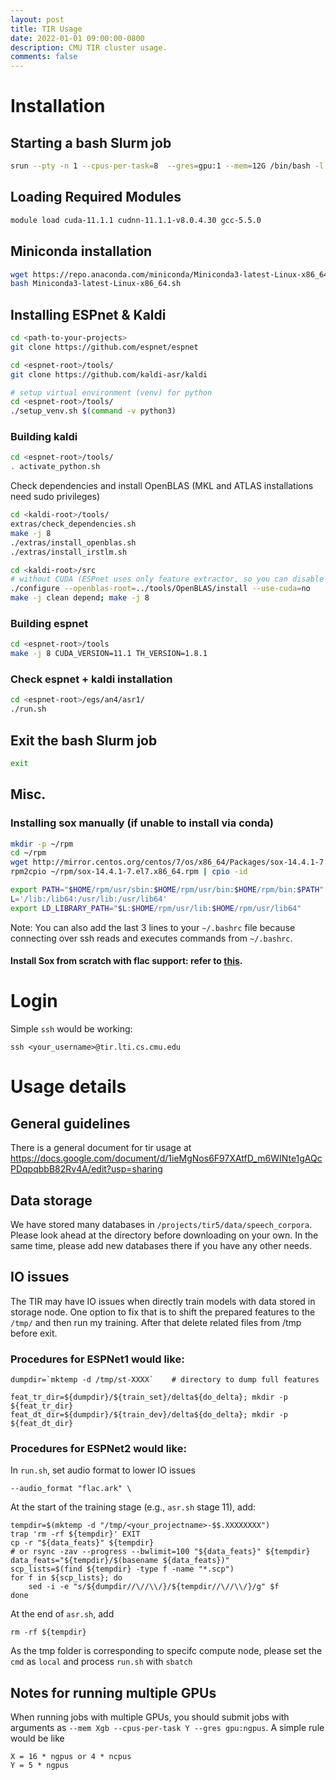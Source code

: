 ```yaml
---
layout: post
title: TIR Usage
date: 2022-01-01 09:00:00-0800
description: CMU TIR cluster usage.
comments: false
---
```


# Installation

## Starting a bash Slurm job
```bash
srun --pty -n 1 --cpus-per-task=8  --gres=gpu:1 --mem=12G /bin/bash -l
```

## Loading Required Modules
```bash
module load cuda-11.1.1 cudnn-11.1.1-v8.0.4.30 gcc-5.5.0
```

## Miniconda installation
   ```bash
   wget https://repo.anaconda.com/miniconda/Miniconda3-latest-Linux-x86_64.sh
   bash Miniconda3-latest-Linux-x86_64.sh
   ```

## Installing ESPnet & Kaldi

```bash
cd <path-to-your-projects>
git clone https://github.com/espnet/espnet

cd <espnet-root>/tools/
git clone https://github.com/kaldi-asr/kaldi

# setup virtual environment (venv) for python
cd <espnet-root>/tools/
./setup_venv.sh $(command -v python3)
```

### Building kaldi
```bash
cd <espnet-root>/tools/
. activate_python.sh
```

Check dependencies and install OpenBLAS (MKL and ATLAS installations need sudo privileges)
```bash
cd <kaldi-root>/tools/
extras/check_dependencies.sh
make -j 8
./extras/install_openblas.sh
./extras/install_irstlm.sh

cd <kaldi-root>/src
# without CUDA (ESPnet uses only feature extractor, so you can disable CUDA)
./configure --openblas-root=../tools/OpenBLAS/install --use-cuda=no
make -j clean depend; make -j 8
```

### Building espnet
```bash
cd <espnet-root>/tools
make -j 8 CUDA_VERSION=11.1 TH_VERSION=1.8.1
```

### Check espnet + kaldi installation
```bash
cd <espnet-root>/egs/an4/asr1/
./run.sh
```

## Exit the bash Slurm job
```bash
exit
```

## Misc.
### Installing sox manually (if unable to install via conda)
```bash
mkdir -p ~/rpm
cd ~/rpm
wget http://mirror.centos.org/centos/7/os/x86_64/Packages/sox-14.4.1-7.el7.x86_64.rpm
rpm2cpio ~/rpm/sox-14.4.1-7.el7.x86_64.rpm | cpio -id

export PATH="$HOME/rpm/usr/sbin:$HOME/rpm/usr/bin:$HOME/rpm/bin:$PATH"
L='/lib:/lib64:/usr/lib:/usr/lib64'
export LD_LIBRARY_PATH="$L:$HOME/rpm/usr/lib:$HOME/rpm/usr/lib64"
```
Note: You can also add the last 3 lines to your `~/.bashrc` file because connecting over ssh reads and executes commands from `~/.bashrc`.

#### Install Sox from scratch with flac support: refer to [this](http://akshayc.com/blog/build-sox-from-scratch/).


# Login
Simple `ssh` would be working:

```
ssh <your_username>@tir.lti.cs.cmu.edu
```

# Usage details

## General guidelines
There is a general document for tir usage at https://docs.google.com/document/d/1ieMgNos6F97XAtfD_m6WINte1gAQcPDqpqbbB82Rv4A/edit?usp=sharing

## Data storage
We have stored many databases in `/projects/tir5/data/speech_corpora`. Please look ahead at the directory before downloading on your own. In the same time, please add new databases there if you have any other needs.

## IO issues
The TIR may have IO issues when directly train models with data stored in storage node. One option to fix that is to shift the prepared features to the `/tmp/` and then run my training. After that delete related files from /tmp before exit.

### Procedures for ESPNet1 would like:
```
dumpdir=`mktemp -d /tmp/st-XXXX`    # directory to dump full features

feat_tr_dir=${dumpdir}/${train_set}/delta${do_delta}; mkdir -p ${feat_tr_dir}
feat_dt_dir=${dumpdir}/${train_dev}/delta${do_delta}; mkdir -p ${feat_dt_dir}
```

### Procedures for ESPNet2 would like:
In `run.sh`, set audio format to lower IO issues
```
--audio_format "flac.ark" \
```

At the start of the training stage (e.g., `asr.sh` stage 11), add:
```
tempdir=$(mktemp -d "/tmp/<your_projectname>-$$.XXXXXXXX")
trap 'rm -rf ${tempdir}' EXIT
cp -r "${data_feats}" ${tempdir}
# or rsync -zav --progress --bwlimit=100 "${data_feats}" ${tempdir}
data_feats="${tempdir}/$(basename ${data_feats})"
scp_lists=$(find ${tempdir} -type f -name "*.scp")
for f in ${scp_lists}; do
    sed -i -e "s/${dumpdir//\//\\/}/${tempdir//\//\\/}/g" $f
done

```

At the end of `asr.sh`, add
```
rm -rf ${tempdir}
```

As the tmp folder is corresponding to specifc compute node, please set the `cmd` as `local` and process `run.sh` with `sbatch`

## Notes for running multiple GPUs
When running jobs with multiple GPUs, you should submit jobs with arguments as `--mem Xgb --cpus-per-task Y --gres gpu:ngpus`. A simple rule would be like 
```
X = 16 * ngpus or 4 * ncpus
Y = 5 * ngpus
```

